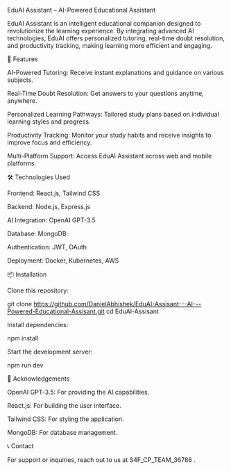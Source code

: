EduAI Assistant – AI-Powered Educational Assistant

EduAI Assistant is an intelligent educational companion designed to revolutionize the learning experience. By integrating advanced AI technologies, EduAI offers personalized tutoring, real-time doubt resolution, and productivity tracking, making learning more efficient and engaging.

🚀 Features

AI-Powered Tutoring: Receive instant explanations and guidance on various subjects.

Real-Time Doubt Resolution: Get answers to your questions anytime, anywhere.

Personalized Learning Pathways: Tailored study plans based on individual learning styles and progress.

Productivity Tracking: Monitor your study habits and receive insights to improve focus and efficiency.

Multi-Platform Support: Access EduAI Assistant across web and mobile platforms.

🛠️ Technologies Used

Frontend: React.js, Tailwind CSS

Backend: Node.js, Express.js

AI Integration: OpenAI GPT-3.5

Database: MongoDB

Authentication: JWT, OAuth

Deployment: Docker, Kubernetes, AWS

📦 Installation

Clone this repository:

git clone https://github.com/DanielAbhishek/EduAI-Assisant---AI---Powered-Educational-Assisant.git
cd EduAI-Assisant


Install dependencies:

npm install


Start the development server:

npm run dev


📢 Acknowledgements

OpenAI GPT-3.5: For providing the AI capabilities.

React.js: For building the user interface.

Tailwind CSS: For styling the application.

MongoDB: For database management.

📞 Contact

For support or inquiries, reach out to us at S4F_CP_TEAM_36786
.
